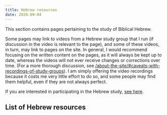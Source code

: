 ```yaml
---
title: Hebrew resources
date: 2020-09-04
---
```


This section contains pages pertaining to the study of Biblical Hebrew.

Some pages may link to videos from a Hebrew study group that I run (if discussion in the video is relevant to the page), and some of these videos, in turn, may link to pages on the site. In general, I would recommend focusing on the written content on the pages, as it will always be kept up to date, whereas the videos will not ever receive changes or corrections over time. (For a more thorough discussion, see [/about-the-site/#caveats-with-recordings-of-study-groups](/about-the-site/#caveats-with-recordings-of-study-groups)). I am simply offering the video recordings because it costs me very little effort to do so, and some people may find them helpful, even if they are not always perfect.

If you are interested in participating in the Hebrew study, [see here](/online-bible-studies/).

## List of Hebrew resources
